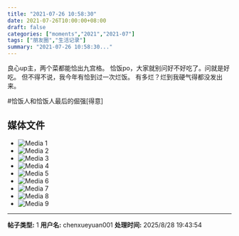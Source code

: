 ```yaml
---
title: "2021-07-26 10:58:30"
date: 2021-07-26T10:00:00+08:00
draft: false
categories: ["moments","2021","2021-07"]
tags: ["朋友圈","生活记录"]
summary: "2021-07-26 10:58:30..."
---
```


良心up主，两个菜都能恰出九宫格。
恰饭po，大家就别问好不好吃了。问就是好吃。
但不得不说，我今年有恰到过一次烂饭。
有多烂？烂到我硬气得都没发出来。

#恰饭人和恰饭人最后的倔强[得意]

## 媒体文件

- ![Media 1](/Moments/photos/2021-07-26/202107261058300.jpg)
- ![Media 2](/Moments/photos/2021-07-26/202107261058301.jpg)
- ![Media 3](/Moments/photos/2021-07-26/202107261058302.jpg)
- ![Media 4](/Moments/photos/2021-07-26/202107261058303.jpg)
- ![Media 5](/Moments/photos/2021-07-26/202107261058304.jpg)
- ![Media 6](/Moments/photos/2021-07-26/202107261058305.jpg)
- ![Media 7](/Moments/photos/2021-07-26/202107261058306.jpg)
- ![Media 8](/Moments/photos/2021-07-26/202107261058307.jpg)
- ![Media 9](/Moments/photos/2021-07-26/202107261058308.jpg)

---

**帖子类型:** 1
**用户名:** chenxueyuan001
**处理时间:** 2025/8/28 19:43:54